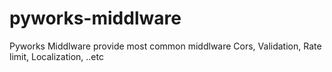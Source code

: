# pyworks-middlware
Pyworks Middlware provide most common middlware Cors, Validation, Rate limit, Localization, ..etc

